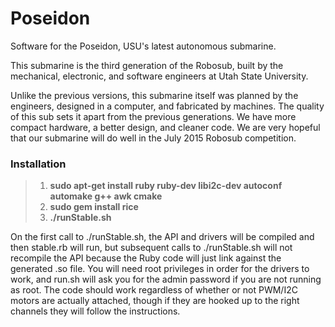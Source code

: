 Poseidon
===========

Software for the Poseidon, USU's latest autonomous submarine.

This submarine is the third generation of the Robosub, built by the mechanical, electronic, and software engineers at Utah State University.

Unlike the previous versions, this submarine itself was planned by the engineers, designed in a computer, and fabricated by machines. The quality of this sub sets it apart from the previous generations. We have more compact hardware, a better design, and cleaner code. We are very hopeful that our submarine will do well in the July 2015 Robosub competition.

### Installation

> 1. **sudo apt-get install ruby ruby-dev libi2c-dev autoconf automake g++ awk cmake**
> 2. **sudo gem install rice**
> 3. **./runStable.sh**

On the first call to ./runStable.sh, the API and drivers will be compiled and then stable.rb will run, but subsequent calls to ./runStable.sh will not recompile the API because the Ruby code will just link against the generated .so file. You will need root privileges in order for the drivers to work, and run.sh will ask you for the admin password if you are not running as root. The code should work regardless of whether or not PWM/I2C motors are actually attached, though if they are hooked up to the right channels they will follow the instructions.


